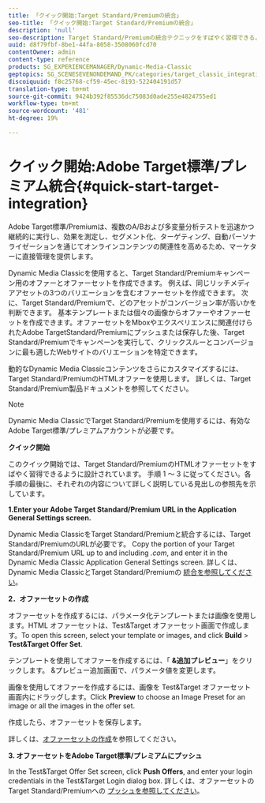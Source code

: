```yaml
---
title: 「クイック開始:Target Standard/Premiumの統合」
seo-title: 「クイック開始:Target Standard/Premiumの統合」
description: 'null'
seo-description: Target Standard/Premiumの統合テクニックをすばやく習得できるように、Adobe Target Standard/Premiumの概要とクイック開始を紹介します。
uuid: d8f79fbf-8be1-44fa-8058-3508060fcd70
contentOwner: admin
content-type: reference
products: SG_EXPERIENCEMANAGER/Dynamic-Media-Classic
geptopics: SG_SCENESEVENONDEMAND_PK/categories/target_classic_integration
discoiquuid: f8c25768-cf59-45ec-8193-522404191d57
translation-type: tm+mt
source-git-commit: 9424b392f85536dc75083d0ade255e4824755ed1
workflow-type: tm+mt
source-wordcount: '481'
ht-degree: 19%

---
```



# クイック開始:Adobe Target標準/プレミアム統合{#quick-start-target-integration}

Adobe Target標準/Premiumは、複数のA/Bおよび多変量分析テストを迅速かつ継続的に実行し、効果を測定し、セグメント化、ターゲティング、自動パーソナライゼーションを通じてオンラインコンテンツの関連性を高めるため、マーケターに直接管理を提供します。

Dynamic Media Classicを使用すると、Target Standard/Premiumキャンペーン用のオファーとオファーセットを作成できます。 例えば、同じリッチメディアアセットの3つのバリエーションを含むオファーセットを作成できます。 次に、Target Standard/Premiumで、どのアセットがコンバージョン率が高いかを判断できます。 基本テンプレートまたは個々の画像からオファーやオファーセットを作成できます。オファーセットをMboxやエクスペリエンスに関連付けられたAdobe TargetStandard/Premiumにプッシュまたは保存した後、Target Standard/Premiumでキャンペーンを実行して、クリックスルーとコンバージョンに最も適したWebサイトのバリエーションを特定できます。

動的なDynamic Media Classicコンテンツをさらにカスタマイズするには、Target Standard/PremiumのHTMLオファーを使用します。 詳しくは、Target Standard/Premium製品ドキュメントを参照してください。

>[!NOTE]
>
>Dynamic Media ClassicでTarget Standard/Premiumを使用するには、有効なAdobe Target標準/プレミアムアカウントが必要です。

**クイック開始**

このクイック開始では、Target Standard/PremiumのHTMLオファーセットをすばやく習得できるように設計されています。 手順 1 ～ 3 に従ってください。各手順の最後に、それぞれの内容について詳しく説明している見出しの参照先を示しています。

**1.Enter your Adobe Target Standard/Premium URL in the Application General Settings screen.**

Dynamic Media ClassicをTarget Standard/Premiumと統合するには、Target Standard/PremiumのURLが必要です。 Copy the portion of your Target Standard/Premium URL up to and including *.com*, and enter it in the Dynamic Media Classic Application General Settings screen. 詳しくは、Dynamic Media ClassicとTarget Standard/Premiumの [統合を参照してください](integrating-dmc-with-target.md#integrating-dmc-with-target)。

**2．オファーセットの作成**

オファーセットを作成するには、パラメータ化テンプレートまたは画像を使用します。HTML オファーセットは、Test&amp;Target オファーセット画面で作成します。To open this screen, select your template or images, and click **Build** > **Test&amp;Target Offer Set**.

テンプレートを使用してオファーを作成するには、「 **&amp;追加プレビュー**」をクリックします。 &amp;プレビュー追加画面で、パラメータ値を変更します。

画像を使用してオファーを作成するには、画像を Test&amp;Target オファーセット画面内にドラッグします。Click **Preview** to choose an Image Preset for an image or all the images in the offer set.

作成したら、オファーセットを保存します。

詳しくは、[オファーセットの作成](creating-offer-set.md#creating_an_offer_set)を参照してください。

**3. オファーセットをAdobe Target標準/プレミアムにプッシュ**

In the Test&amp;Target Offer Set screen, click **Push Offers**, and enter your login credentials in the Test&amp;Target Login dialog box. 詳しくは、オファーセットのTarget Standard/Premiumへの [プッシュを参照してください](pushing-offer-sets-target.md#pushing_offer_sets_to_target)。
